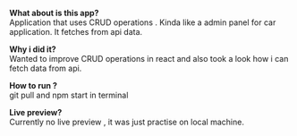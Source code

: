 **What about is this app?**
<br />
Application that uses CRUD operations . Kinda like a admin panel for car application. It fetches from api data.
<br />

**Why i did it?**
<br />
Wanted to improve CRUD operations in react and also took a look how i can fetch data from api.
<br />

**How to run ?**
<br />
git pull and npm start in terminal
<br />

**Live preview?**
<br />
Currently no live preview , it was just practise on local machine.
<br />
